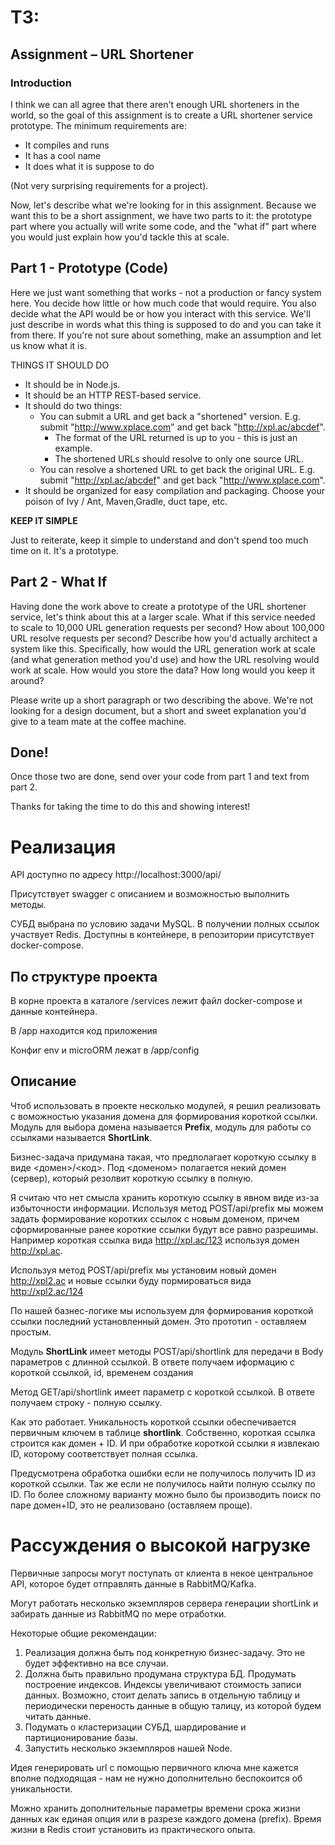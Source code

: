 # ТЗ:
## Assignment – URL Shortener 
### Introduction 

I think we can all agree that there aren't enough URL shorteners in the world, so the goal of this assignment is to create a URL shortener service prototype. The minimum requirements are: 

* It compiles and runs 
* It has a cool name
* It does what it is suppose to do

(Not very surprising requirements for a project).

Now, let's describe what we're looking for in this assignment. Because we want this to be a short assignment, we have two parts to it: the prototype part where you actually will write some code, and the "what if" part where you would just explain how you'd tackle this at scale. 

## Part 1 - Prototype (Code) 
Here we just want something that works - not a production or fancy system here. You decide how little or how much code that would require. You also decide what the API would be or how you interact with this service. We'll just describe in words what this thing is supposed to do and you can take it from there. If you're not sure about something, make an assumption and let us know what it is. 

THINGS IT SHOULD DO 
* It should be in Node.js. 
* It should be an HTTP REST-based service. 
* It should do two things: 
    * You can submit a URL and get back a "shortened" version. E.g. submit "http://www.xplace.com" and get back "http://xpl.ac/abcdef".
        * The format of the URL returned is up to you - this is just an example. 
        * The shortened URLs should resolve to only one source URL. 
    * You can resolve a shortened URL to get back the original URL. E.g. submit "http://xpl.ac/abcdef" and get back "http://www.xplace.com".
* It should be organized for easy compilation and packaging. Choose your poison of Ivy / Ant, Maven,Gradle, duct tape, etc. 

**KEEP IT SIMPLE**

Just to reiterate, keep it simple to understand and don't spend too much time on it. It's a prototype.

## Part 2 - What If 
Having done the work above to create a prototype of the URL shortener service, let's think about this at a larger scale.   What if this service needed to scale to 10,000 URL generation requests per second? How about 100,000 URL resolve requests per second? Describe how you'd actually architect a system like this. Specifically, how would the URL generation work at scale (and what generation method you'd use) and how the URL resolving would work at scale. How would you store the data? How long would you keep it around?

Please write up a short paragraph or two describing the above. We're not looking for a design document, but a short and sweet explanation you'd give to a team mate at the coffee machine. 

## Done! 
Once those two are done, send over your code from part 1 and text from part 2.

Thanks for taking the time to do this and showing interest!


# Реализация

API доступно по адресу http://localhost:3000/api/

Присутствует swagger с описанием и возможностью выполнить методы.

СУБД выбрана по условию задачи MySQL. В получении полных ссылок участвует Redis. Доступны в контейнере, в репозитории присутствует docker-compose.

## По структуре проекта
В корне проекта в каталоге /services лежит файл docker-compose и данные контейнера.

В /app находится код приложения

Конфиг env и microORM лежат в /app/config

## Описание

Чтоб использовать в проекте несколько модулей, я решил реализовать с воможностью указания домена для формирования короткой ссылки. Модуль для выбора домена называется **Prefix**, модуль для работы со ссылками называется **ShortLink**.

Бизнес-задача придумана такая, что предполагает короткую ссылку в виде <домен>/<код>. Под <доменом> полагается некий домен (сервер), который резолвит короткую ссылку в полную.

Я считаю что нет смысла хранить короткую ссылку в явном виде из-за избыточности информации. Используя метод POST/api/prefix мы можем задать формирование коротких ссылок с новым доменом, причем сформированные ранее короткие ссылки будут все равно разрешимы.
Например короткая ссылка вида http://xpl.ac/123 используя домен http://xpl.ac.

Используя метод POST/api/prefix мы установим новый домен http://xpl2.ac и новые ссылки буду пормироваться вида http://xpl2.ac/124

По нашей базнес-логике мы используем для формирования короткой ссылки последний установленный домен. Это прототип - оставляем простым.

Модуль **ShortLink** имеет методы POST/api/shortlink для передачи в Body параметров с длинной ссылкой. В ответе получаем иформацию с короткой ссылкой, id, временем создания

Метод GET/api/shortlink имеет параметр с короткой ссылкой. В ответе получаем строку - полную ссылку.

Как это работает. Уникальность короткой ссылки обеспечивается первичным ключем в таблице **shortlink**. Собственно, короткая ссылка строится как домен + ID. И при обработке короткой ссылки я извлекаю ID, которому соответствует полная ссылка.

Предусмотрена обработка ошибки если не получилось получить ID из короткой ссылки. Так же если не получилось найти полную ссылку по ID. По более сложному варианту можно было бы производить поиск по паре домен+ID, это не реализовано (оставляем проще).

# Рассуждения о высокой нагрузке

Первичные запросы могут поступать от клиента в некое центральное API, которое будет отправлять данные в RabbitMQ/Kafka. 

Могут работать несколько экземпляров сервера генерации shortLink и забирать данные из RabbitMQ по мере отработки. 

Некоторые общие рекомендации:
1. Реализация должна быть под конкретную бизнес-задачу. Это не будет эффективно на все случаи.
2. Должна быть правильно продумана структура БД. Продумать построение индексов. Индексы увеличивают стоимость записи данных. Возможно, стоит делать запись в отдельную таблицу и периодически переность данные в общую талицу, из которой будем читать данные.
3. Подумать о кластеризации СУБД, шардирование и партиционирование базы.
4. Запустить несколько экземпляров нашей Node.


Идея генерировать url с помощью первичного ключа мне кажется вполне подходящая - нам не нужно дополнительно беспокоится об уникальности.

Можно хранить дополнительные параметры времени срока жизни данных как единая опция или в разрезе каждого домена (prefix). Время жизни в Redis стоит установить из практического опыта.